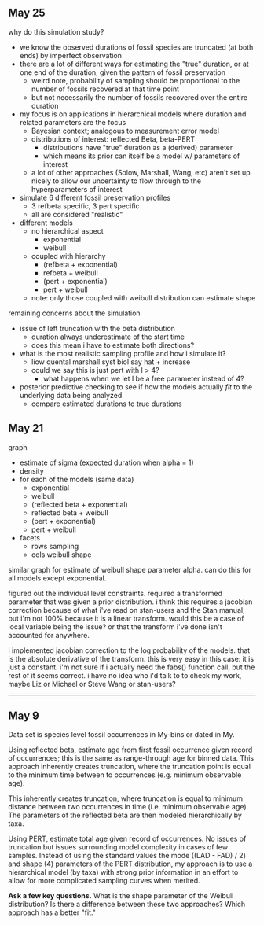 May 25
------

why do this simulation study?

- we know the observed durations of fossil species are truncated (at both ends) by imperfect observation
- there are a lot of different ways for estimating the "true" duration, or at one end of the duration, given the pattern of fossil preservation
  - weird note, probability of sampling should be proportional to the number of
    fossils recovered at that time point
  - but not necessarily the number of fossils recovered over the entire duration
- my focus is on applications in hierarchical models where duration and related parameters are the focus
  - Bayesian context; analogous to measurement error model
  - distributions of interest: reflected Beta, beta-PERT
    - distributions have "true" duration as a (derived) parameter
    - which means its prior can itself be a model w/ parameters of interest
  - a lot of other approaches (Solow, Marshall, Wang, etc) aren't set up nicely to allow our uncertainty to flow through to the hyperparameters of interest
- simulate 6 different fossil preservation profiles
  - 3 refbeta specific, 3 pert specific
  - all are considered "realistic"
- different models
  - no hierarchical aspect
    - exponential
    - weibull
  - coupled with hierarchy
    - (refbeta + exponential) 
    - refbeta + weibull
    - (pert + exponential) 
    - pert + weibull
  - note: only those coupled with weibull distribution can estimate shape


remaining concerns about the simulation

- issue of left truncation with the beta distribution
  - duration always underestimate of the start time
  - does this mean i have to estimate both directions?
- what is the most realistic sampling profile and how i simulate it?
  - liow quental marshall syst biol say hat + increase 
  - could we say this is just pert with l > 4?
    - what happens when we let l be a free parameter instead of 4?
- posterior predictive checking to see if how the models actually *fit* to the
  underlying data being analyzed
    - compare estimated durations to true durations




May 21
------


graph

- estimate of sigma (expected duration when alpha = 1)
- density
- for each of the models (same data)
  - exponential
  - weibull
  - (reflected beta + exponential)
  - reflected beta + weibull
  - (pert + exponential)
  - pert + weibull
- facets 
  - rows sampling
  - cols weibull shape


similar graph for estimate of weibull shape parameter alpha. can do this for all models except exponential.

figured out the individual level constraints. required a transformed parameter
that was given a prior distribution. i think this requires a jacobian correction
because of what i've read on stan-users and the Stan manual, but i'm not 100%
because it is a linear transform. would this be a case of local variable being
the issue? or that the transform i've done isn't accounted for anywhere.

i implemented jacobian correction to the log probability of the models. that is
the absolute derivative of the transform. this is very easy in this case: it is
just a constant. i'm not sure if i actually need the fabs() function call, but
the rest of it seems correct. i have no idea who i'd talk to to check my work,
maybe Liz or Michael or Steve Wang or stan-users?



******

May 9
-----

Data set is species level fossil occurrences in My-bins or dated in My.

Using reflected beta, estimate age from first fossil occurrence given record of occurrences; this is the same as range-through age for binned data. This approach inherently creates truncation, where the truncation point is equal to the minimum time between to occurrences (e.g. minimum observable age).

This inherently creates truncation, where truncation is equal to minimum distance between two occurrences in time (i.e. minimum observable age). The parameters of the reflected beta are then modeled hierarchically by taxa.

Using PERT, estimate total age given record of occurrences. No issues of truncation but issues surrounding model complexity in cases of few samples. Instead of using the standard values the mode ((LAD - FAD) / 2) and shape (4) parameters of the PERT distribution, my approach is to use a hierarchical model (by taxa) with strong prior information in an effort to allow for more complicated sampling curves when merited.

**Ask a few key questions.** What is the shape parameter of the Weibull distribution? Is there a difference between these two approaches? Which approach has a better "fit."
